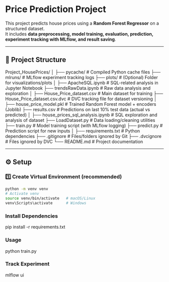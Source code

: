 # Price Prediction Project

This project predicts house prices using a **Random Forest Regressor** on a structured dataset.  
It includes **data preprocessing, model training, evaluation, prediction, experiment tracking with MLflow, and result saving**.

---

## 📂 Project Structure

Project_HousePrices/
│
├── pycache/ # Compiled Python cache files
├── mlruns/ # MLflow experiment tracking logs
├── plots/ # (Optional) Folder for visualizations/plots
│
├── ApacheSQL.ipynb # SQL-related analysis in Jupyter Notebook
├── trendsRawData.ipynb # Raw data analysis and exploration
│
├── House_Price_dataset.csv # Main dataset for training
├── House_Price_dataset.csv.dvc # DVC tracking file for dataset versioning
│
├── house_price_model.pkl # Trained Random Forest model + encoders (Joblib)
├── results.csv # Predictions on last 10% test data (actual vs predicted)
│
├── house_prices_sql_analysis.ipynb # SQL exploration and analysis of dataset
├── LoadDataset.py # Data loading/cleaning utilities
├── train.py # Model training script (with MLflow logging)
├── predict.py # Prediction script for new inputs
│
├── requirements.txt # Python dependencies
├── .gitignore # Files/folders ignored by Git
├── .dvcignore # Files ignored by DVC
└── README.md # Project documentation

---

## ⚙️ Setup

### 1️⃣ Create Virtual Environment (recommended)
```bash
python -m venv venv
# Activate venv
source venv/bin/activate   # macOS/Linux
venv\Scripts\activate      # Windows
```
### Install Dependencies
pip install -r requirements.txt


### Usage
python train.py

### Track Experiment 
mlflow ui

